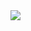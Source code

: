 <!-- #image --><img align="center" src="https://apod.nasa.gov/apod/image/0405/LunarEclipseStonehenge_perkins_sm.jpg"></br><!-- #end -->
